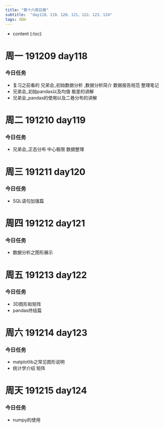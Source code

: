 ```yaml
---  
title: "第十六周日报"   
subtitle:  "day118、119、120、121、122、123、124"   
tags: XDH    
---  
```





* content
{:toc}






# 周一 191209 day118
### 今日任务
- 复习之前看的 兄弟会_初始数据分析 ,数据分析简介 数据报告规范 整理笔记
- 兄弟会_初始pandas以及均值 极差的讲解
- 兄弟会_pandas的使用以及二巷分布的讲解
# 周二 191210 day119
### 今日任务
- 兄弟会_正态分布 中心极限 数据整理
# 周三 191211 day120
### 今日任务
- SQL语句加强篇
# 周四 191212 day121
### 今日任务
- 数据分析之图形展示
# 周五 191213 day122
### 今日任务
- 3D图形和矩阵
- pandas终结篇

# 周六 191214 day123
### 今日任务
- matplotlib之常见图形说明
- 统计学介绍 矩阵

# 周天 191215 day124
### 今日任务
- numpy的使用





